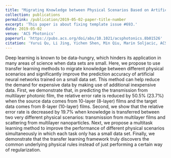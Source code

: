 ```yaml
---
title: "Migrating Knowledge between Physical Scenarios Based on Artificial Neural Networks"
collection: publications
permalink: /publication/2019-05-02-paper-title-number
excerpt: 'This paper is about fixing template issue #693.'
date: 2019-05-02
venue: 'ACS Photonics'
paperurl: 'https://pubs.acs.org/doi/abs/10.1021/acsphotonics.8b01526'
citation: 'Yurui Qu, Li Jing, Yichen Shen, Min Qiu, Marin Soljacic, ACS Photonics, 2019, 6(5): 1168-1174'
---
```


Deep learning is known to be data-hungry, which hinders its application in many areas of science when data sets are small. Here, we propose to use transfer learning methods to migrate knowledge between different physical scenarios and significantly improve the prediction accuracy of artificial neural networks trained on a small data set. This method can help reduce the demand for expensive data by making use of additional inexpensive data. First, we demonstrate that, in predicting the transmission from multilayer photonic film, the relative error rate is reduced by 50.5% (23.7%) when the source data comes from 10-layer (8-layer) films and the target data comes from 8-layer (10-layer) films. Second, we show that the relative error rate is decreased by 19.7% when knowledge is transferred between two very different physical scenarios: transmission from multilayer films and scattering from multilayer nanoparticles. Next, we propose a multitask learning method to improve the performance of different physical scenarios simultaneously in which each task only has a small data set. Finally, we demonstrate that the transfer learning framework truly discovers the common underlying physical rules instead of just performing a certain way of regularization.

